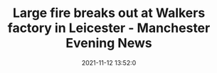 ---
"title": "Large fire breaks out at Walkers factory in Leicester - Manchester Evening News"
"date": "2021-11-12 13:52:0"
"feed_name": "GOOGLENEWSINDUSTRIAL"
"feed_website": "https://news.google.com/search?q=industrial%2Bincident&hl=en-US&gl=US&ceid=US:en"
"feed_rss": "https://news.google.com/rss/search?q=industrial%2Bincident&hl=en-US&gl=US&ceid=US:en"
"link": "https://www.manchestereveningnews.co.uk/news/live-large-fire-breaks-out-22150434"
"source": "{'href': 'https://www.manchestereveningnews.co.uk', 'title': 'Manchester Evening News'}"
"file": "_posts/2021-1-1-607cd225a7862a459cae3a3fe95cf2b287db5f18.md"
"accident": "1"
"drilling": "0"
"dead": "0"
"injured": "0"
"arrested": "0"
"place": "unknown place"
"where": "unknown site"
"causes": "unknown"
"place_uri": "unknown place"
---